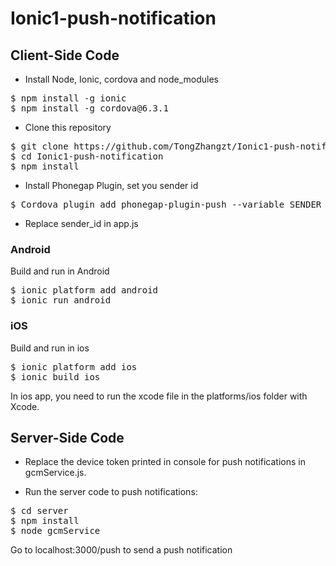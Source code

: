 # Ionic1-push-notification
## Client-Side Code
* Install Node, Ionic, cordova and node_modules
<pre>$ npm install -g ionic
$ npm install -g cordova@6.3.1</pre>

* Clone this repository
<pre>$ git clone https://github.com/TongZhangzt/Ionic1-push-notification.git
$ cd Ionic1-push-notification
$ npm install</pre>

* Install Phonegap Plugin, set you sender id
<pre>$ Cordova plugin add phonegap-plugin-push --variable SENDER_ID="xxxxxx"</pre>

* Replace sender_id in app.js

### Android
Build and run in Android
<pre>$ ionic platform add android
$ ionic run android</pre>

### iOS
Build and run in ios
<pre>$ ionic platform add ios
$ ionic build ios</pre>

In ios app, you need to run the xcode file in the platforms/ios folder with Xcode.

## Server-Side Code
* Replace the device token printed in console for push notifications in gcmService.js.

* Run the server code to push notifications:
<pre>$ cd server
$ npm install
$ node gcmService</pre>

Go to localhost:3000/push to send a push notification
